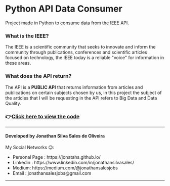 <h1 > Python API Data Consumer</h1>
<p >Project made in Python to consume data from the IEEE API.</p>
<h3 >What is the IEEE?</h3>
<p >The IEEE is a scientific community that seeks to innovate and inform the community through publications, conferences and scientific articles focused on technology, the IEEE today is a reliable "voice" for information in these areas.</p>
<h3 >What does the API return?</h3>
<p >The API is a <b>PUBLIC API</b> that returns information from articles and publications on certain subjects chosen by us, in this project the subject of the articles that I will be requesting in the API refers to Big Data and Data Quality.</p>

<h3>👉<a href="https://github.com/jonatahs/pythonApiDataConsumer/blob/main/pythonApiConsumer.ipynb">Click here to view the code</a></h3>

<hr>
<h4 >Developed by Jonathan Silva Sales de Oliveira</h4>
My Social Networks 😉: 
<ul >
  <li >Personal Page : https://jonatahs.github.io/</li>
  <li>Linkedin : https://www.linkedin.com/in/jonathansilvasales/</li>
  <li>Medium: https://medium.com/@jonathansalesjobs</li>
  <li>Email : jonathansalesjobs@gmail.com</li>
</ul>
<hr>

